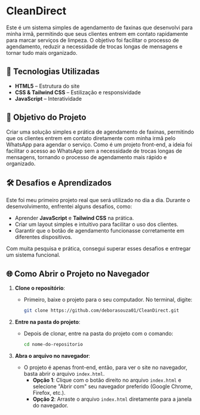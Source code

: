 # **CleanDirect**

Este é um sistema simples de agendamento de faxinas que desenvolvi para minha irmã, permitindo que seus clientes entrem em contato rapidamente para marcar serviços de limpeza. O objetivo foi facilitar o processo de agendamento, reduzir a necessidade de trocas longas de mensagens e tornar tudo mais organizado.

## 🚀 **Tecnologias Utilizadas**

- **HTML5** – Estrutura do site
- **CSS & Tailwind CSS** – Estilização e responsividade
- **JavaScript** – Interatividade

## 🎯 **Objetivo do Projeto**

Criar uma solução simples e prática de agendamento de faxinas, permitindo que os clientes entrem em contato diretamente com minha irmã pelo WhatsApp para agendar o serviço. Como é um projeto front-end, a ideia foi facilitar o acesso ao WhatsApp sem a necessidade de trocas longas de mensagens, tornando o processo de agendamento mais rápido e organizado.

## 🛠️ **Desafios e Aprendizados**

Este foi meu primeiro projeto real que será utilizado no dia a dia. Durante o desenvolvimento, enfrentei alguns desafios, como:

- Aprender **JavaScript** e **Tailwind CSS** na prática.
- Criar um layout simples e intuitivo para facilitar o uso dos clientes.
- Garantir que o botão de agendamento funcionasse corretamente em diferentes dispositivos.

Com muita pesquisa e prática, consegui superar esses desafios e entregar um sistema funcional.

## 🌐 **Como Abrir o Projeto no Navegador**

1. **Clone o repositório**:
   - Primeiro, baixe o projeto para o seu computador. No terminal, digite:
     ```bash
     git clone https://github.com/deborasouza01/CleanDirect.git
     ```

2. **Entre na pasta do projeto**:
   - Depois de clonar, entre na pasta do projeto com o comando:
     ```bash
     cd nome-do-repositorio
     ```

3. **Abra o arquivo no navegador**:
   - O projeto é apenas front-end, então, para ver o site no navegador, basta abrir o arquivo `index.html`.
     - **Opção 1**: Clique com o botão direito no arquivo `index.html` e selecione "Abrir com" seu navegador preferido (Google Chrome, Firefox, etc.).
     - **Opção 2**: Arraste o arquivo `index.html` diretamente para a janela do navegador.
